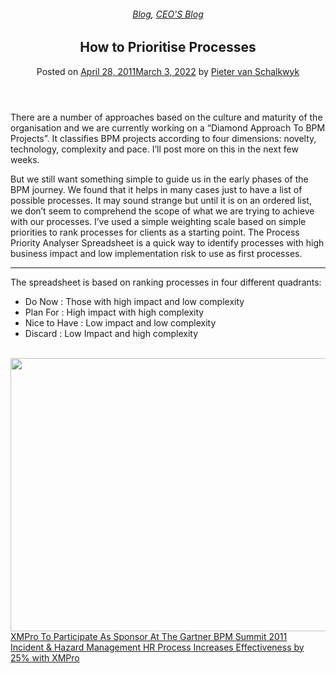 
<article class="post-244 post type-post status-publish format-standard has-post-thumbnail hentry category-blog category-pieter-blog tag-bpm" id="post-244">
<div class="article-inner">
<header class="entry-header">
<div class="entry-header-text entry-header-text-top text-center">
<h6 class="entry-category is-xsmall"><a href="https://xmpro.com/category/blog/" rel="category tag">Blog</a>, <a href="https://xmpro.com/category/blog/pieter-blog/" rel="category tag">CEO'S Blog</a></h6><h1 class="entry-title">How to Prioritise Processes</h1><div class="entry-divider is-divider small"></div>
<div class="entry-meta uppercase is-xsmall">
<span class="posted-on">Posted on <a href="https://xmpro.com/how-to-prioritise-processes/" rel="bookmark"><time class="entry-date published" datetime="2011-04-28T06:04:52+00:00">April 28, 2011</time><time class="updated" datetime="2022-03-03T04:13:01+00:00">March 3, 2022</time></a></span> <span class="byline">by <span class="meta-author vcard"><a class="url fn n" href="https://xmpro.com/author/pietervs/">Pieter van Schalkwyk</a></span></span> </div>
</div>
</header>
<div class="entry-content single-page">
<p>There are a number of approaches based on the culture and maturity of the organisation and we are currently working on a “Diamond Approach To BPM Projects”. It classifies BPM projects according to four dimensions: novelty, technology, complexity and pace. I’ll post more on this in the next few weeks.</p>
<p>But we still want something simple to guide us in the early phases of the BPM journey. We found that it helps in many cases just to have a list of possible processes. It may sound strange but until it is on an ordered list, we don’t seem to comprehend the scope of what we are trying to achieve with our processes. I’ve used a simple weighting scale based on simple priorities to rank processes for clients as a starting point. The Process Priority Analyser Spreadsheet is a quick way to identify processes with high business impact and low implementation risk to use as first processes.</p>
<hr id="system-readmore"/>
<p>The spreadsheet is based on ranking processes in four different quadrants:</p>
<ul>
<li>Do Now : Those with high impact and low complexity</li>
<li>Plan For : High impact with high complexity</li>
<li>Nice to Have : Low impact and low complexity</li>
<li>Discard : Low Impact and high complexity</li>
</ul>
<div> <a href="https://xmpro.com/wp-content/uploads/2011/04/xmpro-ppa.png"><img height="437" src="https://xmpro.com/wp-content/uploads/2011/04/xmpro-ppa.png" width="600"/>
</a></div>
<div></div>
<div class="blog-share text-center"><div class="is-divider medium"></div><div class="social-icons share-icons share-row relative"><a aria-label="Share on WhatsApp" class="icon button circle is-outline tooltip whatsapp show-for-medium" data-action="share/whatsapp/share" href="whatsapp://send?text=How%20to%20Prioritise%20Processes - https://xmpro.com/how-to-prioritise-processes/" title="Share on WhatsApp"><i class="icon-whatsapp"></i></a><a aria-label="Share on Facebook" class="icon button circle is-outline tooltip facebook" data-label="Facebook" href="https://www.facebook.com/sharer.php?u=https://xmpro.com/how-to-prioritise-processes/" onclick="window.open(this.href,this.title,'width=500,height=500,top=300px,left=300px'); return false;" rel="noopener nofollow" target="_blank" title="Share on Facebook"><i class="icon-facebook"></i></a><a aria-label="Share on Twitter" class="icon button circle is-outline tooltip twitter" href="https://twitter.com/share?url=https://xmpro.com/how-to-prioritise-processes/" onclick="window.open(this.href,this.title,'width=500,height=500,top=300px,left=300px'); return false;" rel="noopener nofollow" target="_blank" title="Share on Twitter"><i class="icon-twitter"></i></a><a aria-label="Email to a Friend" class="icon button circle is-outline tooltip email" href="/cdn-cgi/l/email-protection#4f703c3a2d252a2c3b720720386a7d7f3b206a7d7f1f3d26203d263b263c2a6a7d7f1f3d202c2a3c3c2a3c692d202b36720c272a2c246a7d7f3b27263c6a7d7f203a3b6a7c0e6a7d7f273b3b3f3c6a7c0e6a7d096a7d0937223f3d20612c20226a7d09272038623b20623f3d26203d263b263c2a623f3d202c2a3c3c2a3c6a7d09" rel="nofollow" title="Email to a Friend"><i class="icon-envelop"></i></a><a aria-label="Pin on Pinterest" class="icon button circle is-outline tooltip pinterest" href="https://pinterest.com/pin/create/button?url=https://xmpro.com/how-to-prioritise-processes/&amp;media=https://xmpro.com/wp-content/uploads/2011/04/xmpro-ppa.png&amp;description=How%20to%20Prioritise%20Processes" onclick="window.open(this.href,this.title,'width=500,height=500,top=300px,left=300px'); return false;" rel="noopener nofollow" target="_blank" title="Pin on Pinterest"><i class="icon-pinterest"></i></a><a aria-label="Share on LinkedIn" class="icon button circle is-outline tooltip linkedin" href="https://www.linkedin.com/shareArticle?mini=true&amp;url=https://xmpro.com/how-to-prioritise-processes/&amp;title=How%20to%20Prioritise%20Processes" onclick="window.open(this.href,this.title,'width=500,height=500,top=300px,left=300px'); return false;" rel="noopener nofollow" target="_blank" title="Share on LinkedIn"><i class="icon-linkedin"></i></a></div></div></div>
<nav class="navigation-post" id="nav-below" role="navigation">
<div class="flex-row next-prev-nav bt bb">
<div class="flex-col flex-grow nav-prev text-left">
<div class="nav-previous"><a href="https://xmpro.com/xmpro-to-participate-as-sponsor-at-the-gartner-bpm-summit-2011/" rel="prev"><span class="hide-for-small"><i class="icon-angle-left"></i></span> XMPro To Participate As Sponsor At The Gartner BPM Summit 2011</a></div>
</div>
<div class="flex-col flex-grow nav-next text-right">
<div class="nav-next"><a href="https://xmpro.com/incident-hazard-management-hr-process-increases-effectiveness-by-25-with-xmpro/" rel="next">Incident &amp; Hazard Management HR Process Increases Effectiveness by 25% with XMPro <span class="hide-for-small"><i class="icon-angle-right"></i></span></a></div> </div>
</div>
</nav>
</div>
</article>
<div class="comments-area" id="comments">
</div>
